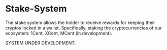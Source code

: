 # Stake-System
The stake system allows the holder to receive rewards for keeping their cryptos locked in a wallet. Specifically, staking the cryptocurrencies of our ecosystem: 1Cent, XCent, MCent (in development).

SYSTEM UNDER DEVELOPMENT.
